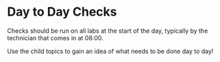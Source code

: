 # Day to Day Checks

Checks should be run on all labs at the start of the day, typically by the technician that comes in at 08:00.

Use the child topics to gain an idea of what needs to be done day to day!